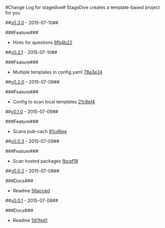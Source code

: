 #Change Log for stagedive#
StageDive creates a template-based project for you

##[v0.3.0](http://github.com/mikemitterer/dart-stagedive/compare/v0.2.3...v0.3.0) - 2015-07-10##

###Feature###
* Hints for questions [6fb4b22](https://github.com/mikemitterer/dart-stagedive/commit/6fb4b2239bc28853de4bc9947f31c71656edfd3d)

##[v0.2.1](http://github.com/mikemitterer/dart-stagedive/compare/v0.2.0...v0.2.1) - 2015-07-10##

###Feature###
* Multiple templates in config.yaml [78a3e24](https://github.com/mikemitterer/dart-stagedive/commit/78a3e24de3d62409a14d7b7d3c16c0ae4ad48f10)

##[v0.2.0](http://github.com/mikemitterer/dart-stagedive/compare/v0.1.0...v0.2.0) - 2015-07-09##

###Feature###
* Config to scan local templates [21c8ef4](https://github.com/mikemitterer/dart-stagedive/commit/21c8ef42992b4e9eb9d76a445d5e628e68f17f15)

##[v0.1.0](http://github.com/mikemitterer/dart-stagedive/compare/v0.0.3...v0.1.0) - 2015-07-09##

###Feature###
* Scans pub-cach [81cd6ee](https://github.com/mikemitterer/dart-stagedive/commit/81cd6eedadcb1aaa5f0336c42dc64e02b884a811)

##[v0.0.3](http://github.com/mikemitterer/dart-stagedive/compare/v0.0.2...v0.0.3) - 2015-07-09##

###Feature###
* Scan hosted packages [fbcef18](https://github.com/mikemitterer/dart-stagedive/commit/fbcef1812a86275080206b3f7111b554214558db)

##[v0.0.2](http://github.com/mikemitterer/dart-stagedive/compare/v0.0.1...v0.0.2) - 2015-07-08##

###Docs###
* Readme [56acced](https://github.com/mikemitterer/dart-stagedive/commit/56acced4de178030d82920ac7398326f5cce00ee)

##[v0.0.1](http://github.com/mikemitterer/dart-stagedive/compare/v0.0.1) - 2015-07-08##

###Docs###
* Readme [561fed1](https://github.com/mikemitterer/dart-stagedive/commit/561fed1fb4c925b12b3ff4994786bce753af9cff)
